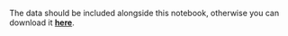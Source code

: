 The data should be included alongside this notebook, otherwise you can download it [**here**](https://s3.amazonaws.com/content.udacity-data.com/nd089/flower_data.tar.gz).
